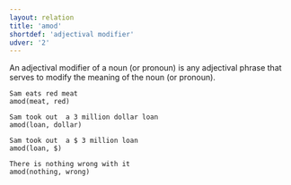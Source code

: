 ```yaml
---
layout: relation
title: 'amod'
shortdef: 'adjectival modifier'
udver: '2'
---
```


An adjectival modifier of a noun (or pronoun) is any adjectival phrase that serves
to modify the meaning of the noun (or pronoun).

~~~ sdparse
Sam eats red meat
amod(meat, red)
~~~

~~~ sdparse
Sam took out  a 3 million dollar loan
amod(loan, dollar)
~~~

~~~ sdparse
Sam took out  a $ 3 million loan
amod(loan, $)
~~~

~~~ sdparse
There is nothing wrong with it
amod(nothing, wrong)
~~~
<!-- Interlanguage links updated Út zář 29 20:43:09 CEST 2020 -->
